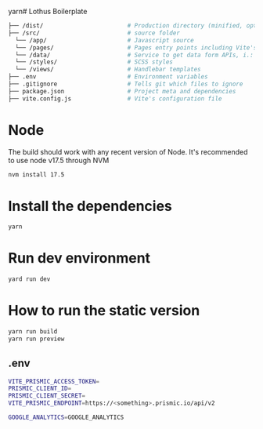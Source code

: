 yarn# Lothus Boilerplate

```sh
├── /dist/                        # Production directory (minified, optimized and compiled files)
├── /src/                         # source folder
  └── /app/                       # Javascript source
  └── /pages/                     # Pages entry points including Vite's index.html
  └── /data/                      # Service to get data form APIs, i.: Prismic
  └── /styles/                    # SCSS styles
  └── /views/                     # Handlebar templates
├── .env                          # Environment variables
├── .gitignore                    # Tells git which files to ignore
├── package.json                  # Project meta and dependencies
├── vite.config.js                # Vite's configuration file
```

# Node
The build should work with any recent version of Node.
It's recommended to use node v17.5 through NVM
```sh
nvm install 17.5
```

# Install the dependencies
```sh
yarn
```

# Run dev environment
```sh
yard run dev
```

# How to run the static version
```sh
yarn run build
yarn run preview
```

## .env

```sh
VITE_PRISMIC_ACCESS_TOKEN=
PRISMIC_CLIENT_ID=
PRISMIC_CLIENT_SECRET=
VITE_PRISMIC_ENDPOINT=https://<something>.prismic.io/api/v2

GOOGLE_ANALYTICS=GOOGLE_ANALYTICS
```
